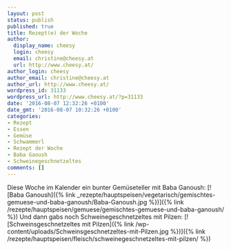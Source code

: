 ```yaml
---
layout: post
status: publish
published: true
title: Rezept(e) der Woche
author:
  display_name: cheesy
  login: cheesy
  email: christine@cheesy.at
  url: http://www.cheesy.at/
author_login: cheesy
author_email: christine@cheesy.at
author_url: http://www.cheesy.at/
wordpress_id: 31133
wordpress_url: http://www.cheesy.at/?p=31133
date: '2016-08-07 12:32:26 +0100'
date_gmt: '2016-08-07 10:32:26 +0100'
categories:
- Rezept
- Essen
- Gemüse
- Schwammerl
- Rezept der Woche
- Baba Gaoush
- Schweinegeschnetzeltes
comments: []
---
```

Diese Woche im Kalender ein bunter Gemüseteller mit Baba Ganoush:
[![Baba Ganoush]({% link _rezepte/hauptspeisen/vegetarisch/gemischtes-gemuese-und-baba-ganoush/Baba-Ganoush.jpg %})]({% link /rezepte/hauptspeisen/gemuese/gemischtes-gemuese-und-baba-ganoush/ %})
Und dann gabs noch Schweinegeschnetzeltes mit Pilzen:
[![Schweinsgeschnetzeltes mit Pilzen]({% link /wp-content/uploads/Schweinsgeschnetzeltes-mit-Pilzen.jpg %})]({% link /rezepte/hauptspeisen/fleisch/schweinegeschnetzeltes-mit-pilzen/ %})
